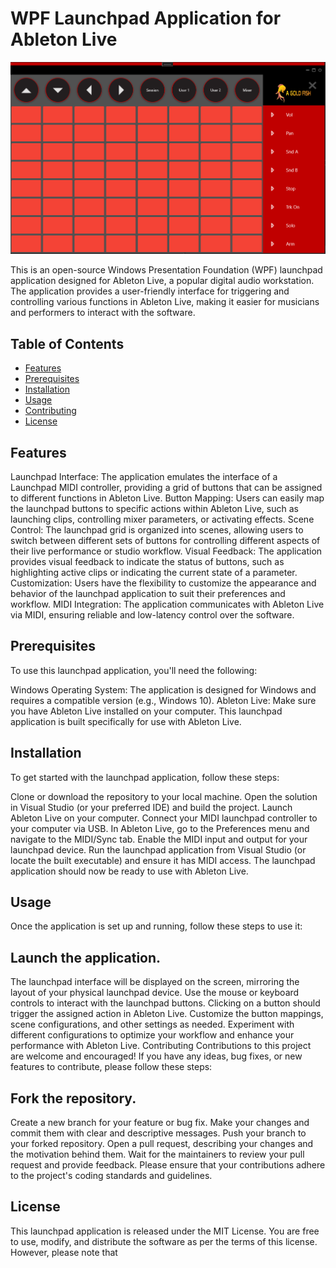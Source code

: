 # WPF Launchpad Application for Ableton Live
![alt text](https://raw.githubusercontent.com/AaronReginaldOsborne/WPFLaunchpad/master/WPF%20Launchpad.PNG)

This is an open-source Windows Presentation Foundation (WPF) launchpad application designed for Ableton Live, a popular digital audio workstation. The application provides a user-friendly interface for triggering and controlling various functions in Ableton Live, making it easier for musicians and performers to interact with the software.

## Table of Contents

- [Features](#features)
- [Prerequisites](#prerequisites)
- [Installation](#installation)
- [Usage](#usage)
- [Contributing](#contributing)
- [License](#license)
  
## Features
Launchpad Interface: The application emulates the interface of a Launchpad MIDI controller, providing a grid of buttons that can be assigned to different functions in Ableton Live.
Button Mapping: Users can easily map the launchpad buttons to specific actions within Ableton Live, such as launching clips, controlling mixer parameters, or activating effects.
Scene Control: The launchpad grid is organized into scenes, allowing users to switch between different sets of buttons for controlling different aspects of their live performance or studio workflow.
Visual Feedback: The application provides visual feedback to indicate the status of buttons, such as highlighting active clips or indicating the current state of a parameter.
Customization: Users have the flexibility to customize the appearance and behavior of the launchpad application to suit their preferences and workflow.
MIDI Integration: The application communicates with Ableton Live via MIDI, ensuring reliable and low-latency control over the software.

## Prerequisites
To use this launchpad application, you'll need the following:

Windows Operating System: The application is designed for Windows and requires a compatible version (e.g., Windows 10).
Ableton Live: Make sure you have Ableton Live installed on your computer. This launchpad application is built specifically for use with Ableton Live.

## Installation
To get started with the launchpad application, follow these steps:

Clone or download the repository to your local machine.
Open the solution in Visual Studio (or your preferred IDE) and build the project.
Launch Ableton Live on your computer.
Connect your MIDI launchpad controller to your computer via USB.
In Ableton Live, go to the Preferences menu and navigate to the MIDI/Sync tab.
Enable the MIDI input and output for your launchpad device.
Run the launchpad application from Visual Studio (or locate the built executable) and ensure it has MIDI access.
The launchpad application should now be ready to use with Ableton Live.

## Usage
Once the application is set up and running, follow these steps to use it:

## Launch the application.
The launchpad interface will be displayed on the screen, mirroring the layout of your physical launchpad device.
Use the mouse or keyboard controls to interact with the launchpad buttons. Clicking on a button should trigger the assigned action in Ableton Live.
Customize the button mappings, scene configurations, and other settings as needed.
Experiment with different configurations to optimize your workflow and enhance your performance with Ableton Live.
Contributing
Contributions to this project are welcome and encouraged! If you have any ideas, bug fixes, or new features to contribute, please follow these steps:

## Fork the repository.
Create a new branch for your feature or bug fix.
Make your changes and commit them with clear and descriptive messages.
Push your branch to your forked repository.
Open a pull request, describing your changes and the motivation behind them.
Wait for the maintainers to review your pull request and provide feedback.
Please ensure that your contributions adhere to the project's coding standards and guidelines.

## License
This launchpad application is released under the MIT License. You are free to use, modify, and distribute the software as per the terms of this license. However, please note that
